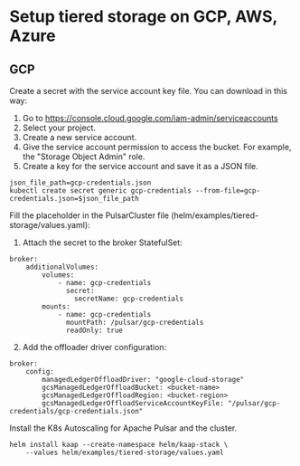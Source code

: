 # Setup tiered storage on GCP, AWS, Azure


## GCP 

Create a secret with the service account key file. 
You can download in this way:
1. Go to https://console.cloud.google.com/iam-admin/serviceaccounts
2. Select your project.
3. Create a new service account.
4. Give the service account permission to access the bucket. For example, the "Storage Object Admin" role.
5. Create a key for the service account and save it as a JSON file.

```
json_file_path=gcp-credentials.json
kubectl create secret generic gcp-credentials --from-file=gcp-credentials.json=$json_file_path
```

Fill the placeholder in the PulsarCluster file (helm/examples/tiered-storage/values.yaml):
1. Attach the secret to the broker StatefulSet:
```
broker:
    additionalVolumes:
        volumes:
            - name: gcp-credentials
              secret:
                secretName: gcp-credentials
        mounts:
            - name: gcp-credentials
              mountPath: /pulsar/gcp-credentials
              readOnly: true

```

2. Add the offloader driver configuration:

```
broker:
    config:
        managedLedgerOffloadDriver: "google-cloud-storage"
        gcsManagedLedgerOffloadBucket: <bucket-name>
        gcsManagedLedgerOffloadRegion: <bucket-region>
        gcsManagedLedgerOffloadServiceAccountKeyFile: "/pulsar/gcp-credentials/gcp-credentials.json"
```

Install the K8s Autoscaling for Apache Pulsar and the cluster.
```
helm install kaap --create-namespace helm/kaap-stack \
    --values helm/examples/tiered-storage/values.yaml 
```